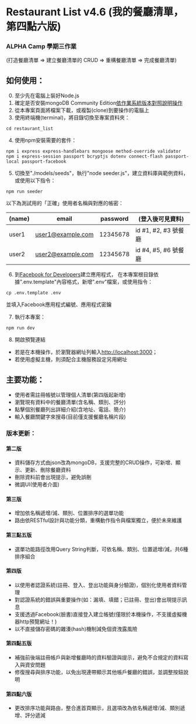 # Restaurant List v4.6 (我的餐廳清單，第四點六版)

### ALPHA Camp 學期三作業
(打造餐廳清單 => 建立餐廳清單的 CRUD => 重構餐廳清單 => 完成餐廳清單)

## 如何使用：
0. 至少先在電腦上裝好Node.js
1. 確定是否安裝mongoDB Community Edition[依作業系統版本對照說明操作](https://docs.mongodb.com/manual/administration/install-community/)
2. 從本專案頁面將檔案下載，或複製(clone)到要操作的電腦上
3. 使用終端機(terminal)，將目錄切換至專案資料夾：
```
cd restaurant_list
```
4. 使用npm安裝需要的套件：
```
npm i express express-handlebars mongoose method-override validator
npm i express-session passport bcryptjs dotenv connect-flash passport-local passport-facebook
```
5. 切換至"./models/seeds"，執行"node seeder.js"，建立資料庫與範例資料，
或使用以下指令：
```
npm run seeder
```
以下為測試用的「正確」使用者名稱與對應的帳密：

|(name) | email              | password | (登入後可見資料)     |
| ------| -------------------| ---------| --------------------|
| user1 | user1@example.com  | 12345678 | id #1, #2, #3 號餐廳 |
| user2 | user2@example.com  | 12345678 | id #4, #5, #6 號餐廳 |
6. 到[Facebook for Developers](https://developers.facebook.com/)建立應用程式，
在本專案根目錄依據".env.template"內容格式，新增".env"檔案，或使用指令：
```
cp .env.template .env
```
並填入Facebook應用程式編號、應用程式密鑰

7. 執行本專案：
```
npm run dev
```
8. 開啟預覽連結
- 若是在本機操作，於瀏覽器網址列輸入[http://localhost:3000](http://localhost:3000)；
- 若使用虛擬主機，則須配合主機服務設定另用網址

## 主要功能：
- 使用者需註冊帳號以管理個人清單(第四版起新增)
- 瀏覽現有資料中的餐廳清單(含名稱、類別、評分)
- 點擊個別餐廳列出詳細介紹(含地址、電話、簡介)
- 輸入餐廳關鍵字來搜尋(目前僅支援餐廳名稱片段)

### 版本更新：
#### 第二版
- 資料儲存方式由json改為mongoDB，支援完整的CRUD操作，可新增、顯示、更新、刪除餐廳資料
- 刪除資料前會出現提示，避免誤刪
- 微調UI(使用者介面)
#### 第三版
- 增加依名稱遞增/減、類別、位置排序的選單功能
- 路由依RESTful設計與功能分類，重構動作指令與檔案獨立，便於未來維護
#### 第三點五版
- 選單功能路徑改用Query String判斷，可依名稱、類別、位置遞增/減，共6種排序組合
#### 第四版
- 以使用者認證系統(註冊、登入、登出功能與身分驗證)，個別化使用者資料管理
- 對認證系統的錯誤與重要操作(如：漏填、填錯；已註冊、登出)會出現提示訊息
- 支援透過Facebook(臉書)直接登入建立帳號(僅限於本機操作，不支援虛擬機器http預覽網址！)
- 以不直接儲存密碼的雜湊(hash)機制減免個資洩露風險
#### 第四點五版
- 補強前後端註冊帳戶與新增餐廳時的資料驗證與提示，避免不合規定的資料寫入與資安問題
- 修復搜尋與排序功能，以免出現連帶顯示其他帳戶餐廳的錯誤，並調整按鈕說明
#### 第四點六版
- 更改排序功能與路由，整合進首頁顯示，且選項改為依名稱遞增/減、類別遞增、評分遞減 